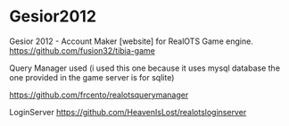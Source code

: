 Gesior2012
==========

Gesior 2012 - Account Maker [website] for RealOTS Game engine.
https://github.com/fusion32/tibia-game

Query Manager used (i used this one because it uses mysql database the one provided in the game server is for sqlite)

https://github.com/frcento/realotsquerymanager

LoginServer
https://github.com/HeavenIsLost/realotsloginserver


